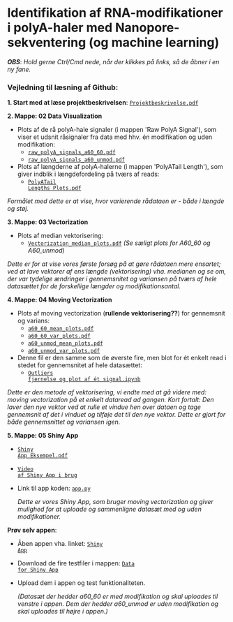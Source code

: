# Identifikation af RNA-modifikationer i polyA-haler med Nanopore-sekventering (og machine learning)

***OBS***: *Hold gerne Ctrl/Cmd nede, når der klikkes på links, så de åbner i en ny fane.*

### Vejledning til læsning af Github:
**1. Start med at læse projektbeskrivelsen**: <a href="https://github.com/Najaandrup/Dataprojekt/blob/main/Projektbeskrivelse.pdf"><code>Projektbeskrivelse.pdf</code></a>

**2. Mappe: 02 Data Visualization**
   - Plots af de rå polyA-hale signaler (i mappen 'Raw PolyA Signal'), som viser et udsnit råsignaler fra data med hhv. én modifikation og uden modifikation:
        - <a href="https://github.com/Najaandrup/Dataprojekt/blob/main/02%20Data%20Visualization/Raw%20PolyA%20Signal/raw_polyA_signals_a60_60.pdf"><code>raw_polyA_signals_a60_60.pdf</code></a>
        - <a href="https://github.com/Najaandrup/Dataprojekt/blob/main/02%20Data%20Visualization/Raw%20PolyA%20Signal/raw_polyA_signals_a60_unmod.pdf"><code>raw_polyA_signals_a60_unmod.pdf</code></a>
   - Plots af længderne af polyA-halerne (i mappen 'PolyATail Length'), som giver indblik i længdefordeling på tværs af reads:
        - <a href="https://github.com/Najaandrup/Dataprojekt/blob/main/02%20Data%20Visualization/PolyATail%20Length/PolyATail%20Lengths%20Plots.pdf"><code>PolyATail Lengths Plots.pdf</code></a>

   *Formålet med dette er at vise, hvor varierende rådataen er - både i længde og støj.*
 
**3. Mappe: 03 Vectorization**
   - Plots af median vektorisering:
        - <a href="https://github.com/Najaandrup/Dataprojekt/blob/main/03%20Vectorization/Vectorization_median_plots.pdf"><code>Vectorization_median_plots.pdf</code></a> *(Se sæligt plots for A60_60 og A60_unmod)*
 
*Dette er for at vise vores første forsøg på at gøre rådataen mere ensartet; ved at lave vektorer af ens længde (vektorisering) vha. medianen og se om, der var tydelige ændringer i gennemsnitet og variansen på tværs af hele datasættet for de forskellige længder og modifikationsantal.*

**4. Mappe: 04 Moving Vectorization**
   - Plots af moving vectorization (**rullende vektorisering??**) for gennemsnit og varians:
      - <a href="https://github.com/Najaandrup/Dataprojekt/blob/main/04%20Moving%20Vectorization/a60_60_mean_plots.pdf"><code>a60_60_mean_plots.pdf</code></a>
      - <a href="https://github.com/Najaandrup/Dataprojekt/blob/main/04%20Moving%20Vectorization/a60_60_var_plots.pdf"><code>a60_60_var_plots.pdf</code></a>
      - <a href="https://github.com/Najaandrup/Dataprojekt/blob/main/04%20Moving%20Vectorization/a60_unmod_mean_plots.pdf"><code>a60_unmod_mean_plots.pdf</code></a>
      - <a href="https://github.com/Najaandrup/Dataprojekt/blob/main/04%20Moving%20Vectorization/a60_unmod_var_plots.pdf"><code>a60_unmod_var_plots.pdf</code></a>
   - Denne fil er den samme som de øverste fire, men blot for ét enkelt read i stedet for gennemsnitet af hele datasættet:
        - <a href="https://github.com/Najaandrup/Dataprojekt/blob/main/04%20Moving%20Vectorization/Outliers%20fjernelse%20og%20plot%20af%20%C3%A9t%20signal.ipynb"><code>Outliers fjernelse og plot af ét signal.ipynb</code></a>

*Dette er den metode af vektorisering, vi endte med at gå videre med: moving vectorization på et enkelt dataread ad gangen. Kort fortalt: Den laver den nye vektor ved at rulle et vindue hen over dataen og tage gennemsnit af det i vinduet og tilføje det til den nye vektor. Dette er gjort for både gennemsnittet og variansen igen.*
 
**5. Mappe: 05 Shiny App**
   - <a href="https://github.com/Najaandrup/Dataprojekt/blob/main/05%20Shiny%20App/Shiny%20App%20Eksempel.pdf"><code>Shiny App Eksempel.pdf</code></a>
   - <a href="https://juliemalm.github.io/Video-dataprojekt/"><code>Video af Shiny App i brug</code></a>
   - Link til app koden: <a href="https://github.com/Najaandrup/Dataprojekt/blob/main/05%20Shiny%20App/app.py"><code>app.py</code></a>

     *Dette er vores Shiny App, som bruger moving vectorization og giver mulighed for at uploade og sammenligne datasæt med og uden modifikationer.*

**Prøv selv appen**:
   - Åben appen vha. linket: <a href="https://naja.shinyapps.io/05_shiny_app/"><code>Shiny App</code></a>
   - Download de fire testfiler i mappen: <a href="https://github.com/Najaandrup/Dataprojekt/tree/main/05%20Shiny%20App/Data%20for%20Shiny%20App"><code>Data for Shiny App</code></a>
   - Upload dem i appen og test funktionaliteten.

     *(Datasæt der hedder a60_60 er med modifikation og skal uploades til venstre i appen. Dem der hedder a60_unmod er uden modifikation og skal uploades til højre i appen.)*
